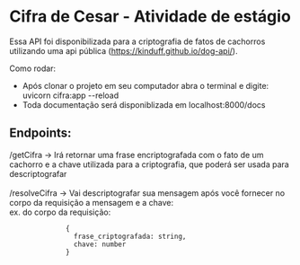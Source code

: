 # Cifra de Cesar - Atividade de estágio

Essa API foi disponibilizada para a criptografia de fatos de cachorros utilizando uma api pública (https://kinduff.github.io/dog-api/). 

Como rodar: <br>
   - Após clonar o projeto em seu computador abra o terminal e digite: uvicorn cifra:app --reload<br>
   - Toda documentação será disponiblizada em localhost:8000/docs<br>


## Endpoints:<br> 
  /getCifra -> Irá retornar uma frase encriptografada com o fato de um cachorro e a chave utilizada para a criptografia, que poderá ser usada para descriptografar<br><br>
  /resolveCifra -> Vai descriptografar sua mensagem após você fornecer no corpo da requisição a mensagem e a chave: <br>
        ex. do corpo da requisição: 
        
                  {
                    frase_criptografada: string,
                    chave: number
                  }

